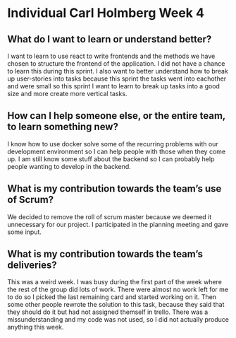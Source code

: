 # Individual Carl Holmberg Week 4
## What do I want to learn or understand better?
I want to learn to use react to write frontends and the methods we have chosen to structure the frontend of the application. I did not have a chance to learn this during this sprint. I also want to better understand how to break up user-stories into tasks because this sprint the tasks went into eachother and were small so this sprint I want to learn to break up tasks into a good size and more create more vertical tasks.

## How can I help someone else, or the entire team, to learn something new?
I know how to use docker solve some of the recurring problems with our development environment so I can help people with those when they come up. I am still know some stuff about the backend so I can probably help people wanting to develop in the backend. 

## What is my contribution towards the team’s use of Scrum?
We decided to remove the roll of scrum master because we deemed it unnecessary for our project. I participated in the planning meeting and gave some input. 

## What is my contribution towards the team’s deliveries?
This was a weird week. I was busy during the first part of the week where the rest of the group did lots of work. There were almost no work left for me to do so I picked the last remaining card and started working on it. Then some other people rewrote the solution to this task, because they said that they should do it but had not assigned themself in trello. There was a missunderstanding and my code was not used, so I did not actually produce anything this week. 
